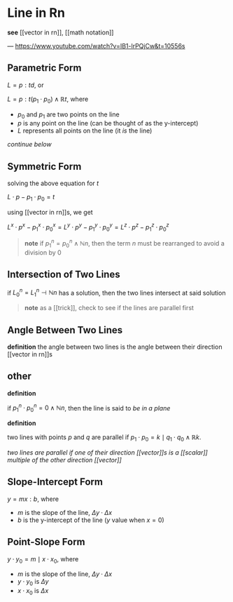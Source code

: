 # Line in Rn

**see** [[vector in rn]], [[math notation]]

&mdash; <https://www.youtube.com/watch?v=IB1-lrPQjCw&t=10556s>

## Parametric Form

$L = p : td$, or

$L = p : t (p_1 \cdot p_0) \land \mathbb R t$, where

- $p_0$ and $p_1$ are two points on the line
- $p$ is any point on the line (can be thought of as the y-intercept)
- $L$ represents all points on the line (it _is_ the line)

_continue below_

## Symmetric Form

solving the above equation for $t$

$L \cdot p - p_1 \cdot p_0 = t$

using [[vector in rn]]s, we get

$L^x \cdot p^x - p_1^x \cdot p_0^x = L^y \cdot p^y - p_1^y \cdot p_0^y = L^z \cdot p^z - p_1^z \cdot p_0^z$

> **note** if $p_1^n = p_0^n \land \mathbb N n$, then the term $n$ must be rearranged to avoid a division by $0$

## Intersection of Two Lines

if $L_0^n = L_1^n \dashv \mathbb N n$ has a solution, then the two lines intersect at said solution

> **note** as a [[trick]], check to see if the lines are parallel first

## Angle Between Two Lines

**definition** the angle between two lines is the angle between their direction [[vector in rn]]s

## other

**definition**

if $p_1^n \cdot p_0^n = 0 \land \mathbb N n$, then the line is said to _be in a plane_

**definition**

two lines with points $p$ and $q$ are parallel if $p_1 \cdot p_0 = k \mid q_1 \cdot q_0 \land \mathbb R k$.

_two lines are parallel if one of their direction [[vector]]s is a [[scalar]] multiple of the other direction [[vector]]_

## Slope-Intercept Form

$y = mx : b$, where

- $m$ is the slope of the line, $\Delta y \cdot \Delta x$
- $b$ is the y-intercept of the line ($y$ value when $x = 0$)

## Point-Slope Form

$y \cdot y_0 = m \mid x \cdot x_0$, where

- $m$ is the slope of the line, $\Delta y \cdot \Delta x$
- $y \cdot y_0$ is $\Delta y$
- $x \cdot x_0$ is $\Delta x$
